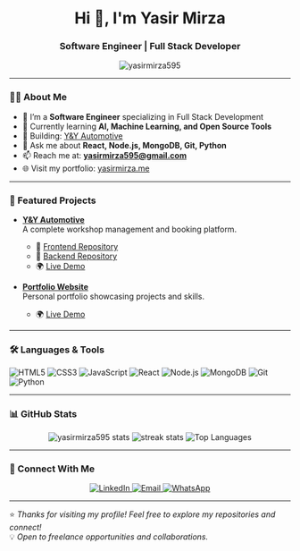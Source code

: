 <h1 align="center">Hi 👋, I'm Yasir Mirza</h1>
<h3 align="center">Software Engineer | Full Stack Developer</h3>

<p align="center">
  <img src="https://komarev.com/ghpvc/?username=yasirmirza595&label=Profile%20views&color=0e75b6&style=flat" alt="yasirmirza595" />
</p>

---

### 👨‍💻 About Me

- 💼 I’m a **Software Engineer** specializing in Full Stack Development  
- 🌱 Currently learning **AI, Machine Learning, and Open Source Tools**  
- 🚀 Building: [Y&Y Automotive](https://github.com/yasirmirza595/yy-automotive)  
- 💬 Ask me about **React, Node.js, MongoDB, Git, Python**  
- 📫 Reach me at: **yasirmirza595@gmail.com**  
- 🌐 Visit my portfolio: [yasirmirza.me](https://portfolio-website-pi-gilt-94.vercel.app)

---

### 🚀 Featured Projects

- [**Y&Y Automotive**](https://github.com/yasirmirza595/yy-frontend)  
  A complete workshop management and booking platform.  
  - 🔗 [Frontend Repository](https://github.com/yasirmirza595/yy-frontend)  
  - 🔗 [Backend Repository](https://github.com/yasirmirza595/yy-backend)  
  - 🌍 [Live Demo](https://yy-frontend.vercel.app)

- [**Portfolio Website**](https://github.com/yasirmirza595/portfolio-website)  
  Personal portfolio showcasing projects and skills.  
  - 🌍 [Live Demo](https://portfolio-website-pi-gilt-94.vercel.app)

---

### 🛠️ Languages & Tools

![HTML5](https://img.shields.io/badge/-HTML5-E34F26?logo=html5&logoColor=white&style=flat)
![CSS3](https://img.shields.io/badge/-CSS3-1572B6?logo=css3&logoColor=white&style=flat)
![JavaScript](https://img.shields.io/badge/-JavaScript-F7DF1E?logo=javascript&logoColor=black&style=flat)
![React](https://img.shields.io/badge/-React-61DAFB?logo=react&logoColor=black&style=flat)
![Node.js](https://img.shields.io/badge/-Node.js-339933?logo=node.js&logoColor=white&style=flat)
![MongoDB](https://img.shields.io/badge/-MongoDB-47A248?logo=mongodb&logoColor=white&style=flat)
![Git](https://img.shields.io/badge/-Git-F05032?logo=git&logoColor=white&style=flat)
![Python](https://img.shields.io/badge/-Python-3776AB?logo=python&logoColor=white&style=flat)

---

### 📊 GitHub Stats

<p align="center">
  <img src="https://github-readme-stats.vercel.app/api?username=yasirmirza595&show_icons=true&theme=tokyonight" alt="yasirmirza595 stats"/>
  <img src="https://github-readme-streak-stats.herokuapp.com/?user=yasirmirza595&theme=tokyonight" alt="streak stats"/>
  <img src="https://github-readme-stats.vercel.app/api/top-langs/?username=yasirmirza595&layout=compact&theme=tokyonight" alt="Top Languages"/>
</p>

---

### 🔗 Connect With Me

<p align="center">
  <a href="https://www.linkedin.com/in/yasir-mirza" target="_blank">
    <img alt="LinkedIn" src="https://img.shields.io/badge/LinkedIn-blue?logo=linkedin&style=for-the-badge&logoColor=white"/>
  </a>
  <a href="mailto:yasirmirza595@gmail.com">
    <img alt="Email" src="https://img.shields.io/badge/Gmail-D14836?logo=gmail&style=for-the-badge&logoColor=white"/>
  </a>
  <a href="https://wa.me/923174731443" target="_blank">
    <img alt="WhatsApp" src="https://img.shields.io/badge/WhatsApp-25D366?logo=whatsapp&style=for-the-badge&logoColor=white"/>
  </a>
</p>

---

⭐ *Thanks for visiting my profile! Feel free to explore my repositories and connect!*  
💡 *Open to freelance opportunities and collaborations.*
